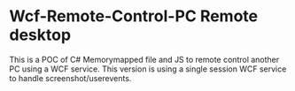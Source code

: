 # Wcf-Remote-Control-PC Remote desktop
This is a POC of C# Memorymapped file and JS to remote control another PC using a WCF service.
This version is using a single session WCF service to handle screenshot/userevents.


